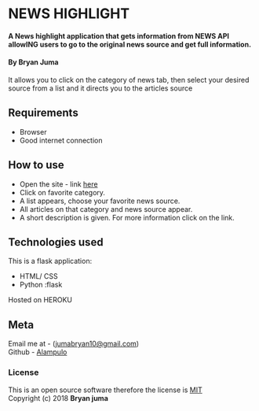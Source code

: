 # NEWS HIGHLIGHT
#### A News highlight  application that gets information from NEWS API  allowING users to go to the original news source and get full information.
#### By ****Bryan Juma****

It allows you to click on the category of news tab, then select your desired source from a list and it directs you to the articles source

## Requirements
* Browser
* Good internet connection

## How to use
* Open the site - link [here](https://github.com)
* Click on favorite category.
* A list appears, choose your favorite news source.
* All articles on that category and news source appear.
* A short description is given. For more information click on the link.

## Technologies used

This is a flask application:
* HTML/ CSS
* Python :flask

Hosted on HEROKU

## Meta

Email me at - (jumabryan10@gmail.com)
<br>
Github - [Alampulo](https://github.com/Alampulo)

### License
This is an open source software therefore the license is [MIT](https://choosealicense.com/licenses/mit/)
<br>
Copyright (c) 2018 **Bryan juma**
